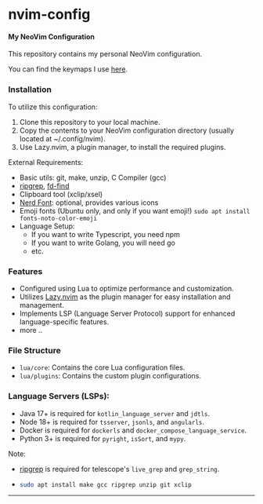 # nvim-config

#### My NeoVim Configuration

This repository contains my personal NeoVim configuration.

You can find the keymaps I use [here](docs/keymaps.md).

### Installation

To utilize this configuration:

1. Clone this repository to your local machine.
2. Copy the contents to your NeoVim configuration directory (usually located at ~/.config/nvim).
3. Use Lazy.nvim, a plugin manager, to install the required plugins.

External Requirements:

- Basic utils: git, make, unzip, C Compiler (gcc)
- [ripgrep](https://github.com/BurntSushi/ripgrep#installation), [fd-find](https://github.com/sharkdp/fd#installation)
- Clipboard tool (xclip/xsel)
- [Nerd Font](https://www.nerdfonts.com/): optional, provides various icons
- Emoji fonts (Ubuntu only, and only if you want emoji!) `sudo apt install fonts-noto-color-emoji`
- Language Setup:
  - If you want to write Typescript, you need npm
  - If you want to write Golang, you will need go
  - etc.


### Features

- Configured using Lua to optimize performance and customization.
- Utilizes [Lazy.nvim](https://github.com/folke/lazy.nvim) as the plugin manager for easy installation and management.
- Implements LSP (Language Server Protocol) support for enhanced language-specific features.
- more ..

### File Structure

- `lua/core`: Contains the core Lua configuration files.
- `lua/plugins`: Contains the custom plugin configurations.

### Language Servers (LSPs):
- Java 17+ is required for `kotlin_language_server` and `jdtls`.
- Node 18+ is required for `tsserver`, `jsonls`, and `angularls`.
- Docker is required for `dockerls` and `docker_compose_language_service`.
- Python 3+ is required for `pyright`, `isSort`, and `mypy`.

Note:
* [ripgrep](https://github.com/BurntSushi/ripgrep?tab=readme-ov-file#installation) is required for telescope's `live_grep` and `grep_string`.
* ```bash
  sudo apt install make gcc ripgrep unzip git xclip
  ```

---
